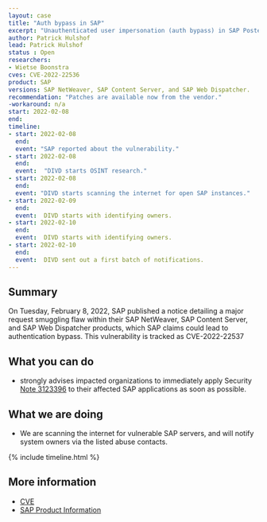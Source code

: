 ```yaml
---
layout: case
title: "Auth bypass in SAP"
excerpt: "Unauthenticated user impersonation (auth bypass) in SAP Posted on February 8 2022"
author: Patrick Hulshof
lead: Patrick Hulshof
status : Open
researchers:
- Wietse Boonstra
cves: CVE-2022-22536
product: SAP
versions: SAP NetWeaver, SAP Content Server, and SAP Web Dispatcher.
recommendation: "Patches are available now from the vendor."
-workaround: n/a
start: 2022-02-08
end:
timeline:
- start: 2022-02-08
  end:
  event: "SAP reported about the vulnerability."
- start: 2022-02-08
  end:
  event:  "DIVD starts OSINT research."
- start: 2022-02-08
  end:
  event: "DIVD starts scanning the internet for open SAP instances."
- start: 2022-02-09
  end:
  event:  DIVD starts with identifying owners.
- start: 2022-02-10
  end:
  event:  DIVD starts with identifying owners.
- start: 2022-02-10
  end:
  event:  DIVD sent out a first batch of notifications.
---
```

## Summary

On Tuesday, February 8, 2022, SAP published a notice detailing a major request smuggling flaw within their SAP NetWeaver, SAP Content Server, and SAP Web Dispatcher products, which SAP claims could lead to authentication bypass. This vulnerability is tracked as CVE-2022-22537

## What you can do

* strongly advises impacted organizations to immediately apply Security [Note 3123396](https://launchpad.support.sap.com/) to their affected SAP applications as soon as possible.

## What we are doing

* We are scanning the internet for vulnerable SAP servers, and will notify system owners via the listed abuse contacts.

{% include timeline.html %}

## More information
* [CVE](https://cve.mitre.org/cgi-bin/cvename.cgi?name=CVE-2022-22536)
* [SAP Product Information](https://blogs.sap.com/2022/02/08/sap-partners-with-onapsis-to-identify-and-patch-cybersecurity-vulnerabilities/)
